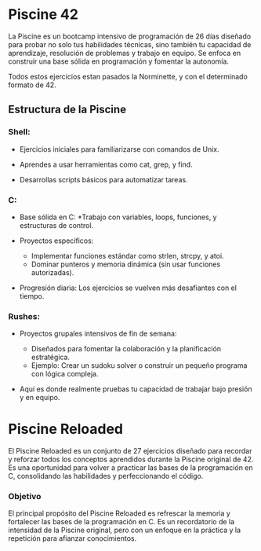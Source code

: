 # Piscine 42
La Piscine es un bootcamp intensivo de programación de 26 días diseñado para probar no solo tus habilidades técnicas, sino también tu capacidad de aprendizaje, resolución de problemas y trabajo en equipo. Se enfoca en construir una base sólida en programación y fomentar la autonomía. 

Todos estos ejercicios estan pasados la Norminette, y con el determinado formato de 42.

## Estructura de la Piscine
### Shell:

- Ejercicios iniciales para familiarizarse con comandos de Unix.
* Aprendes a usar herramientas como cat, grep, y find.
+ Desarrollas scripts básicos para automatizar tareas.
### C:

- Base sólida en C:
  *Trabajo con variables, loops, funciones, y estructuras de control.
  
- Proyectos específicos:
  * Implementar funciones estándar como strlen, strcpy, y atoi.
  * Dominar punteros y memoria dinámica (sin usar funciones autorizadas).

- Progresión diaria: Los ejercicios se vuelven más desafiantes con el tiempo.
### Rushes:

- Proyectos grupales intensivos de fin de semana:
  * Diseñados para fomentar la colaboración y la planificación estratégica.
  * Ejemplo: Crear un sudoku solver o construir un pequeño programa con lógica compleja.

- Aquí es donde realmente pruebas tu capacidad de trabajar bajo presión y en equipo.

# Piscine Reloaded
El Piscine Reloaded es un conjunto de 27 ejercicios diseñado para recordar y reforzar todos los conceptos aprendidos durante la Piscine original de 42. Es una oportunidad para volver a practicar las bases de la programación en C, consolidando las habilidades y perfeccionando el código.

### Objetivo
El principal propósito del Piscine Reloaded es refrescar la memoria y fortalecer las bases de la programación en C. Es un recordatorio de la intensidad de la Piscine original, pero con un enfoque en la práctica y la repetición para afianzar conocimientos.
